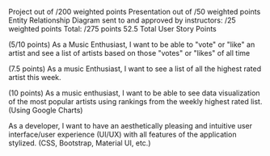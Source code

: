 Project out of /200 weighted points
Presentation out of /50 weighted points 
Entity Relationship Diagram sent to and approved by instructors: /25 weighted 
points 
Total: /275 points
52.5 Total User Story Points

<!-- (7.5 points) As a Music Enthusiast, I want to be able to search for an artist and see a
list of results. (Using Spotify API) -->

<!-- (7.5 points) As a Music Enthusiast, I want to be able to select an artist and see the 
corresponding info of that artist such as; albums, genre, artist info, songs, etc. 
(Using Spotify API) -->

<!-- (5 points) As a Music Enthusiast, I want to be able to see related/suggested artists 
on each artists info page -->

(5/10 points) As a Music Enthusiast, I want to be able to "vote" or "like" an artist and 
see a list of artists based on those "votes" or "likes" of all time

<!-- (5 points) As a Music Enthusiast, I want to be able to be able to add artists or 
albums to my "favorites" list, and be able to view them. -->

(7.5 points) As a music Enthusiast, I want to see a list of all the highest rated artist 
this week.

(10 points) As a music enthusiast, I want to be able to see data visualization of the 
most popular artists using rankings from the weekly highest rated list. (Using 
Google Charts)

As a developer, I want to have an aesthetically pleasing and intuitive user 
interface/user experience (UI/UX) with all features of the application stylized. (CSS, 
Bootstrap, Material UI, etc.) 